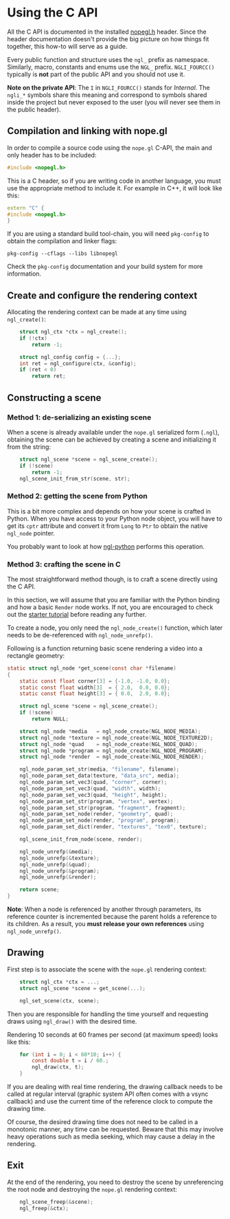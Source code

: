 # Using the C API

All the C API is documented in the installed [nopegl.h][nopegl-header] header.
Since the header documentation doesn't provide the big picture on how things
fit together, this how-to will serve as a guide.

Every public function and structure uses the `ngl_` prefix as namespace.
Similarly, macro, constants and enums use the `NGL_` prefix.  `NGLI_FOURCC()`
typically is **not** part of the public API and you should not use it.

**Note on the private API**: The `I` in `NGLI_FOURCC()` stands for *Internal*.
The `ngli_*` symbols share this meaning and correspond to symbols shared inside
the project but never exposed to the user (you will never see them in the
public header).

[nopegl-header]: source:libnopegl/src/nopegl.h.in


## Compilation and linking with nope.gl

In order to compile a source code using the `nope.gl` C-API, the main and only
header has to be included:

```c
#include <nopegl.h>
```

This is a C header, so if you are writing code in another language, you must
use the appropriate method to include it. For example in C++, it will look
like this:

```c++
extern "C" {
#include <nopegl.h>
}
```

If you are using a standard build tool-chain, you will need `pkg-config` to
obtain the compilation and linker flags:

```shell
pkg-config --cflags --libs libnopegl
```

Check the `pkg-config` documentation and your build system for more
information.

## Create and configure the rendering context

Allocating the rendering context can be made at any time using `ngl_create()`:

```c
    struct ngl_ctx *ctx = ngl_create();
    if (!ctx)
        return -1;

    struct ngl_config config = {...};
    int ret = ngl_configure(ctx, &config);
    if (ret < 0)
        return ret;
```

## Constructing a scene

### Method 1: de-serializing an existing scene

When a scene is already available under the `nope.gl` serialized form (`.ngl`),
obtaining the scene can be achieved by creating a scene and initializing it from
the string:

```c
    struct ngl_scene *scene = ngl_scene_create();
    if (!scene)
        return -1;
    ngl_scene_init_from_str(scene, str);
```

### Method 2: getting the scene from Python

This is a bit more complex and depends on how your scene is crafted in Python.
When you have access to your Python node object, you will have to get its
`cptr` attribute and convert it from `Long` to `Ptr` to obtain the native
`ngl_node` pointer.

You probably want to look at how [ngl-python][ngl-python] performs this
operation.

[ngl-python]: /usr/ref/ngl-tools.md#ngl-python

### Method 3: crafting the scene in C

The most straightforward method though, is to craft a scene directly using the
C API.

In this section, we will assume that you are familiar with the Python binding
and how a basic `Render` node works. If not, you are encouraged to check out
the [starter tutorial][tuto-start] before reading any further.

[tuto-start]: /usr/tuto/start.md

To create a node, you only need the `ngl_node_create()` function, which later
needs to be de-referenced with `ngl_node_unrefp()`.

Following is a function returning basic scene rendering a video into a
rectangle geometry:

```c
static struct ngl_node *get_scene(const char *filename)
{
    static const float corner[3] = {-1.0, -1.0, 0.0};
    static const float width[3]  = { 2.0,  0.0, 0.0};
    static const float height[3] = { 0.0,  2.0, 0.0};

    struct ngl_scene *scene = ngl_scene_create();
    if (!scene)
        return NULL;

    struct ngl_node *media   = ngl_node_create(NGL_NODE_MEDIA);
    struct ngl_node *texture = ngl_node_create(NGL_NODE_TEXTURE2D);
    struct ngl_node *quad    = ngl_node_create(NGL_NODE_QUAD);
    struct ngl_node *program = ngl_node_create(NGL_NODE_PROGRAM);
    struct ngl_node *render  = ngl_node_create(NGL_NODE_RENDER);

    ngl_node_param_set_str(media, "filename", filename);
    ngl_node_param_set_data(texture, "data_src", media);
    ngl_node_param_set_vec3(quad, "corner", corner);
    ngl_node_param_set_vec3(quad, "width", width);
    ngl_node_param_set_vec3(quad, "height", height);
    ngl_node_param_set_str(program, "vertex", vertex);
    ngl_node_param_set_str(program, "fragment", fragment);
    ngl_node_param_set_node(render, "geometry", quad);
    ngl_node_param_set_node(render, "program", program);
    ngl_node_param_set_dict(render, "textures", "tex0", texture);

    ngl_scene_init_from_node(scene, render);

    ngl_node_unrefp(&media);
    ngl_node_unrefp(&texture);
    ngl_node_unrefp(&quad);
    ngl_node_unrefp(&program);
    ngl_node_unrefp(&render);

    return scene;
}
```
**Note**: When a node is referenced by another through parameters, its
reference counter is incremented because the parent holds a reference to its
children.  As a result, you **must release your own references** using
`ngl_node_unrefp()`.

## Drawing

First step is to associate the scene with the `nope.gl` rendering context:

```c
    struct ngl_ctx *ctx = ...;
    struct ngl_scene *scene = get_scene(...);

    ngl_set_scene(ctx, scene);
```

Then you are responsible for handling the time yourself and requesting draws
using `ngl_draw()` with the desired time.

Rendering 10 seconds at 60 frames per second (at maximum speed) looks like
this:

```c
    for (int i = 0; i < 60*10; i++) {
        const double t = i / 60.;
        ngl_draw(ctx, t);
    }
```

If you are dealing with real time rendering, the drawing callback needs to be
called at regular interval (graphic system API often comes with a vsync
callback) and use the current time of the reference clock to compute the
drawing time.

Of course, the desired drawing time does not need to be called in a monotonic
manner, any time can be requested. Beware that this may involve heavy
operations such as media seeking, which may cause a delay in the rendering.

## Exit

At the end of the rendering, you need to destroy the scene by unreferencing the
root node and destroying the `nope.gl` rendering context:

```c
    ngl_scene_freep(&scene);
    ngl_freep(&ctx);
```
